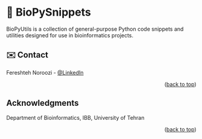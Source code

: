 # 🐍 BioPySnippets
BioPyUtils is a collection of general-purpose Python code snippets and utilities designed for use in bioinformatics projects.

## ✉️ Contact

Fereshteh Noroozi - [@LinkedIn](https://ir.linkedin.com/in/fereshteh-noroozi-a90886118?original_referer=https%3A%2F%2Fwww.google.com%2F) 

<p align="right">(<a href="#readme-top">back to top</a>)</p>

<!-- 🙌 ACKNOWLEDGMENTS -->
## Acknowledgments

Department of Bioinformatics, IBB, University of Tehran

<p align="right">(<a href="#readme-top">back to top</a>)</p>
